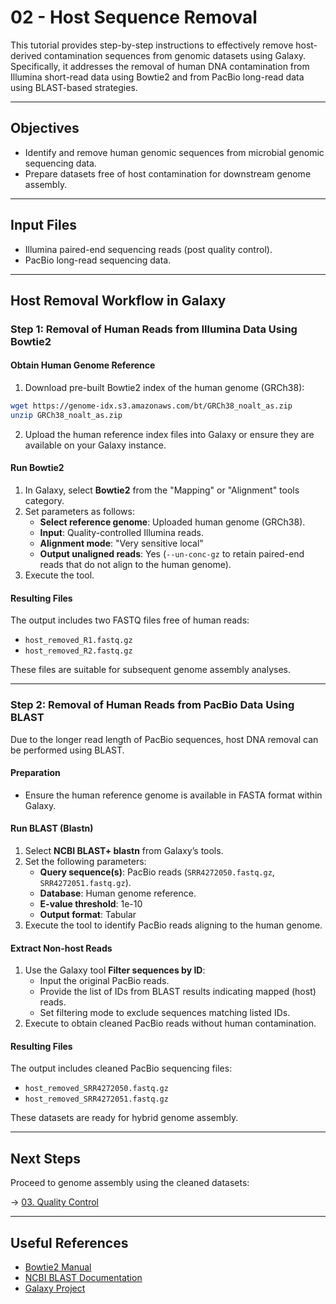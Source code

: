# 02 - Host Sequence Removal

This tutorial provides step-by-step instructions to effectively remove host-derived contamination sequences from genomic datasets using Galaxy. Specifically, it addresses the removal of human DNA contamination from Illumina short-read data using Bowtie2 and from PacBio long-read data using BLAST-based strategies.

---

## Objectives

- Identify and remove human genomic sequences from microbial genomic sequencing data.
- Prepare datasets free of host contamination for downstream genome assembly.

---

## Input Files

- Illumina paired-end sequencing reads (post quality control).
- PacBio long-read sequencing data.

---

## Host Removal Workflow in Galaxy

### Step 1: Removal of Human Reads from Illumina Data Using Bowtie2

#### Obtain Human Genome Reference

1. Download pre-built Bowtie2 index of the human genome (GRCh38):

```bash
wget https://genome-idx.s3.amazonaws.com/bt/GRCh38_noalt_as.zip
unzip GRCh38_noalt_as.zip
```

2. Upload the human reference index files into Galaxy or ensure they are available on your Galaxy instance.

#### Run Bowtie2

1. In Galaxy, select **Bowtie2** from the "Mapping" or "Alignment" tools category.
2. Set parameters as follows:
   - **Select reference genome**: Uploaded human genome (GRCh38).
   - **Input**: Quality-controlled Illumina reads.
   - **Alignment mode**: "Very sensitive local"
   - **Output unaligned reads**: Yes (`--un-conc-gz` to retain paired-end reads that do not align to the human genome).
3. Execute the tool.

#### Resulting Files

The output includes two FASTQ files free of human reads:
- `host_removed_R1.fastq.gz`
- `host_removed_R2.fastq.gz`

These files are suitable for subsequent genome assembly analyses.

---

### Step 2: Removal of Human Reads from PacBio Data Using BLAST

Due to the longer read length of PacBio sequences, host DNA removal can be performed using BLAST.

#### Preparation

- Ensure the human reference genome is available in FASTA format within Galaxy.

#### Run BLAST (Blastn)

1. Select **NCBI BLAST+ blastn** from Galaxy’s tools.
2. Set the following parameters:
   - **Query sequence(s)**: PacBio reads (`SRR4272050.fastq.gz`, `SRR4272051.fastq.gz`).
   - **Database**: Human genome reference.
   - **E-value threshold**: 1e-10
   - **Output format**: Tabular
3. Execute the tool to identify PacBio reads aligning to the human genome.

#### Extract Non-host Reads

1. Use the Galaxy tool **Filter sequences by ID**:
   - Input the original PacBio reads.
   - Provide the list of IDs from BLAST results indicating mapped (host) reads.
   - Set filtering mode to exclude sequences matching listed IDs.
2. Execute to obtain cleaned PacBio reads without human contamination.

#### Resulting Files

The output includes cleaned PacBio sequencing files:
- `host_removed_SRR4272050.fastq.gz`
- `host_removed_SRR4272051.fastq.gz`

These datasets are ready for hybrid genome assembly.

---

## Next Steps

Proceed to genome assembly using the cleaned datasets:

→ [03. Quality Control](Tutorials/03_Quality_Control.md)

---

## Useful References

- [Bowtie2 Manual](http://bowtie-bio.sourceforge.net/bowtie2/manual.shtml)
- [NCBI BLAST Documentation](https://blast.ncbi.nlm.nih.gov/Blast.cgi)
- [Galaxy Project](https://usegalaxy.org/)


